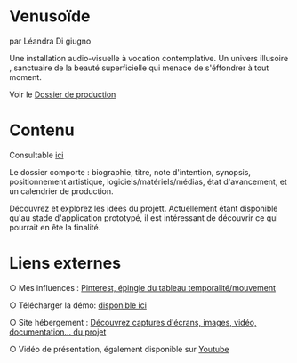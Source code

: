 # Venusoïde

par Léandra Di giugno

 Une installation audio-visuelle à vocation contemplative. Un univers illusoire , sanctuaire de la beauté superficielle qui  menace de s'éffondrer à tout moment.

 Voir le [Dossier de production](https://github.com/leandra-dgn/ephemere-furtif/tree/master/DOSSIER%20de%20production)

# Contenu

Consultable [ici](https://github.com/leandra-dgn/ephemere-furtif/tree/master/DOSSIER%20de%20production)

Le dossier comporte : biographie, titre, note d'intention, synopsis, positionnement artistique,  logiciels/matériels/médias,  état d'avancement, et un calendrier de production.

Découvrez et explorez les idées du projett. Actuellement étant disponible qu'au stade d'application prototypé, il est intéressant de découvrir ce qui pourrait en ête la finalité.

# Liens externes

○ Mes influences :  [Pinterest, épingle du tableau temporalité/mouvement](https://www.pinterest.fr/landradigiugno/temporalite-mouv/)

○  Télécharger la démo:  [disponible ici](https://drive.google.com/drive/folders/1tJyIj77fl7y_ksim3FthVt1nXVlzAD-H)

○ Site hébergement : [Découvrez captures d'écrans, images, vidéo, documentation... du projet](https://venusoide.myportfolio.com/)

○ Vidéo de présentation,  également disponible sur [Youtube](https://youtu.be/aQOvakRtZSE)
